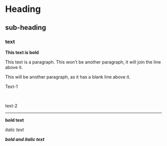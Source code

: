 # Heading
## sub-heading
### text

**This text is bold** 

This text is a paragraph.
This won't be another paragraph, it will join the line above it.

This will be another paragraph, as it has a blank line above it.

Text-1

<br/>

text-2

----

**bold text**

_italic text_

***bold and italic text***